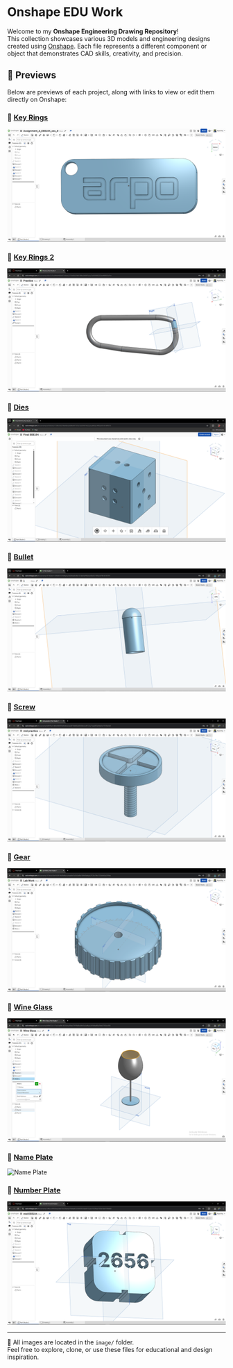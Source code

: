 # Onshape EDU Work

Welcome to my **Onshape Engineering Drawing Repository**!  
This collection showcases various 3D models and engineering designs created using [Onshape](https://www.onshape.com/). Each file represents a different component or object that demonstrates CAD skills, creativity, and precision.

## 📸 Previews

Below are previews of each project, along with links to view or edit them directly on Onshape:

### 🔗 [Key Rings](https://cad.onshape.com/documents/4ded925b7da29fc4b816e180/w/0badd9c56b6555ed446f5350/e/d1938f08cad0498b1530a2a0?renderMode=0&uiState=680a8636cb982f3359c6a24b)
![Key Rings](image/Key_Rings.png)

### 🔗 [Key Rings 2](https://cad.onshape.com/documents/c92b7e76c3ff4a6406d077e9/w/2719d93e74b6188ba3b00f7a/e/7a5050682333ae488933a7be?renderMode=0&uiState=680a868acb982f3359c6a2c8)
![Key Rings 2](image/Key_Rings_2.png)

### 🔗 [Dies](https://cad.onshape.com/documents/cd730c3b21739bc502704e44/w/b84b497107a13a33f397b322/e/afb3aa1ff02ac87c81d99373?renderMode=0&uiState=680a0c996c12993dd3b9281f)
![Dies](image/Dies.png)

### 🔗 [Bullet](https://cad.onshape.com/documents/3f7382dcf113f6b451018dfa/w/2d266ca8c40e137abd3aff60/e/b66d721f45ecb79b1b745787?renderMode=0&uiState=680a86a1cb982f3359c6a2ed)
![Bullet](image/Bullet.png)

### 🔗 [Screw](https://cad.onshape.com/documents/6485f5a31db6d0468564fc44/w/ee40764d66ab8c844cced612/e/7eaa063afdda5e15530ec0af?renderMode=0&uiState=680a86c5cb982f3359c6a324)
![Screw](image/Screw.png)

### 🔗 [Gear](https://cad.onshape.com/documents/187dc6c59df10381ffa58e8b/w/eaa8e47a3b3ad0a1684c8ede/e/9726c74bc7326e9d2a256faa?renderMode=0&uiState=680a86e2d7bede229cc0454d)
![Gear](image/Gear.png)

### 🔗 [Wine Glass](https://cad.onshape.com/documents/b68b552c117ea7ad0fe10320/w/69eb73f1f9e8ba04b3e2adfe/e/6c54fea80e29e427362ac382?renderMode=0&uiState=680a8d088467b830c4c67b0c)
![Wine Glass](image/Wine_glass.png)

### 🔗 [Name Plate](https://cad.onshape.com/documents/3aba817e202719bf2e0c9614/w/0709969711b8159f92ed37bd/e/b0c4e8160cf61c5160d800ff?renderMode=0&uiState=680a8e1b6c12993dd3bb2375)
![Name Plate](image/Name_Playe.png)

### 🔗 [Number Plate](https://cad.onshape.com/documents/7df6ccc99930ea24ad73b33b/w/07644a453356693614ab8153/e/f19295ea192fe18e4159b4e0?renderMode=0&uiState=680a8e58d148f149225b37ed)
![Number Plate](image/Number_Plate.png)

---

📁 All images are located in the `image/` folder.  
Feel free to explore, clone, or use these files for educational and design inspiration.

